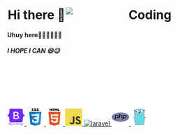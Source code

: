 

<h1 align="center">
<img align="right" alt="Coding" width="370" src="https://media.giphy.com/media/1kkxWqT5nvLXupUTwK/giphy.gif?cid=790b7611sb2ladci2pewbxtzrnh71rwb25r2e94s0i7tva7h&ep=v1_gifs_search&rid=giphy.gif&ct=g"/>
<b>
  Hi there 👋
  <br>
</b> 
</h1>

<b>
  <h4>Uhuy here🧘🏻‍♂️🧘🏻‍♂️</h4>
  <h5>I HOPE I CAN 😆😉</h5>
</b>

<br>
<br>
<br>
<br>
<br>

<p align="left"> 
  <a href="https://getbootstrap.com" target="_blank" rel="noreferrer"> <img src="https://raw.githubusercontent.com/devicons/devicon/master/icons/bootstrap/bootstrap-plain-wordmark.svg" alt="bootstrap" width="40" height="40"/> 
  </a> 
  <a href="https://www.w3schools.com/css/" target="_blank" rel="noreferrer"> <img src="https://raw.githubusercontent.com/devicons/devicon/master/icons/css3/css3-original-wordmark.svg" alt="css3" width="40" height="40"/> 
  </a> 
  <a href="https://www.w3.org/html/" target="_blank" rel="noreferrer"> <img src="https://raw.githubusercontent.com/devicons/devicon/master/icons/html5/html5-original-wordmark.svg" alt="html5" width="40" height="40"/> 
  </a>  
  <a href="https://developer.mozilla.org/en-US/docs/Web/JavaScript" target="_blank" rel="noreferrer"> <img src="https://raw.githubusercontent.com/devicons/devicon/master/icons/javascript/javascript-original.svg" alt="javascript" width="40" height="40"/> 
  </a> 
  <a href="https://laravel.com/" target="_blank" rel="noreferrer">
    <img src="https://upload.wikimedia.org/wikipedia/commons/thumb/9/9a/Laravel.svg/1200px-Laravel.svg.png" alt="laravel" width="40" height="40"/>
  </a>
  <a href="https://www.php.net" target="_blank" rel="noreferrer"> <img src="https://raw.githubusercontent.com/devicons/devicon/master/icons/php/php-original.svg" alt="php" width="40" height="40"/> 
  </a>
  <a href="https://golang.org/" target="_blank" rel="noreferrer"> <img src="https://raw.githubusercontent.com/devicons/devicon/master/icons/go/go-original.svg" alt="golang" width="40" height="40"/> 
  </a>
</p>
<!--
**Radin05/Radin05** is a ✨ _special_ ✨ repository because its `README.md` (this file) appears on your GitHub profile.


